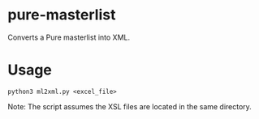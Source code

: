 # pure-masterlist
Converts a Pure masterlist into XML.

# Usage
`python3 ml2xml.py <excel_file>`

Note: The script assumes the XSL files are located in the same directory.

